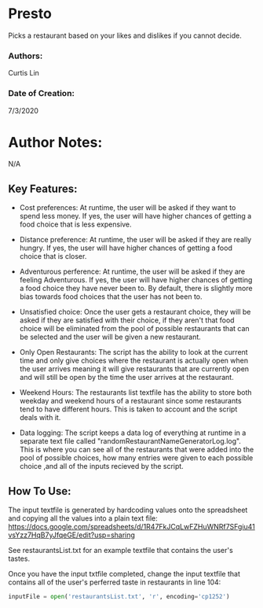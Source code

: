 # Presto
 Picks a restaurant based on your likes and dislikes if you cannot decide.

 ### Authors:
 Curtis Lin

 ### Date of Creation: 
 7/3/2020

 # Author Notes: 
 N/A

 ## Key Features:
 - Cost preferences: At runtime, the user will be asked if they want to spend less money. If yes, the user will have higher chances of getting a food choice that is less expensive. 

 - Distance preference: At runtime, the user will be asked if they are really hungry. If yes, the user will have higher chances of getting a food choice that is closer.

 - Adventurous perference: At runtime, the user will be asked if they are feeling Adventurous. If yes, the user will have higher chances of getting a food choice they have never been to. By default, there is slightly more bias towards food choices that the user has not been to. 

 - Unsatisfied choice: Once the user gets a restaurant choice, they will be asked if they are satisfied with their choice, if they aren't that food choice will be eliminated from the pool of possible restaurants that can be selected and the user will be given a new restaurant. 

 - Only Open Restaurants: The script has the ability to look at the current time and only give choices where the restaurant is actually open when the user arrives meaning it will give restaurants that are currently open and will still be open by the time the user arrives at the restaurant. 

 - Weekend Hours: The restaurants list textfile has the ability to store both weekday and weekend hours of a restaurant since some restaurants tend to have different hours. This is taken to account and the script deals with it.

 - Data logging: The script keeps a data log of everything at runtime in a separate text file called "randomRestaurantNameGeneratorLog.log". This is where you can see all of the restaurants that were added into the pool of possible choices, how many entries were given to each possible choice ,and all of the inputs recieved by the script. 

 ## How To Use:
  The input textfile is generated by hardcoding values onto the spreadsheet and copying all the values into a plain text file:
  https://docs.google.com/spreadsheets/d/1R47FkJCqLwFZHuWNRf7SFgiu41vsYzz7HqB7yJfqeGE/edit?usp=sharing

  See restaurantsList.txt for an example textfile that contains the user's tastes. 
  
  Once you have the input txtfile completed, change the input textfile that contains all of the user's perferred taste in restaurants in line 104:

```python
inputFile = open('restaurantsList.txt', 'r', encoding='cp1252')
```



